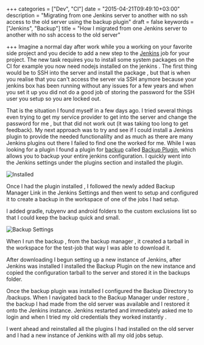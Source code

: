 +++
categories = ["Dev", "CI"]
date = "2015-04-21T09:49:10+03:00"
description = "Migrating from one Jenkins server to another with no ssh access to the old server using the backup plugin"
draft = false
keywords = ["Jenkins", "Backup"]
title = "How I migrated from one Jenkins server to another with no ssh access to the old server"

+++
Imagine a normal day after work while you a working on your favorite side project and you decide to add a new step to the [Jenkins](https://jenkins-ci.org/) job for your project. 
The new task requires you to install some system packages on the CI for example you now need nodejs installed on the jenkins . 
The first thing would be to SSH into the server and install the package , but that is when you realise that you can't access the server via SSH anymore because your jenkins box has been running without any issues for a few years and when you set it up you did not do a good job of storing the password for the SSH user you setup so you are locked out.

That is the situation I found myself in a few days ago. I tried several things even trying to get my service provider to get into the server and change the password for me , but that did not work out (it was taking too long to get feedback).
My next approach was to try and see if I could install a Jenkins plugin to provide the needed functionalilty and as much as there are many Jenkins plugins out there I failed to find one the worked for me.
While I was looking for a plugin I found a plugin for [backup](https://wiki.jenkins-ci.org/display/JENKINS/Backup+Plugin) called [Backup Plugin](https://wiki.jenkins-ci.org/display/JENKINS/Backup+Plugin), which allows you to backup your entire jenkins configuration. 
I quickly went into the Jenkins settings under the plugins section and installed the plugin.

![Installed](/images/backup-plugin-installed.png)

Once I had the plugin installed , I followed the newly added Backup Manager Link in the Jenkins Settings and then went to setup and configured it to create a backup in the workspace of one of the jobs I had setup.

I added gradle, rubyenv and android folders to the custom exclusions list so that I could keep the backup quick and small.

![Backup Settings](/images/backup-settings.png)


When I run the backup , from the backup manager , it created a tarball in the workspace for the test-job that way I was able to download it.

After downloading I begun setting up a new instance of Jenkins, after Jenkins was installed I installed the Backup Plugin on the new instance and copied the configuration tarball to the server and stored it in the backups folder.

Once the backup plugin was installed I configured the Backup Directory to /backups. 
When I navigated back to the Backup Manager under restore , the backup I had made from the old server was available and I restored it onto the Jenkins instance.
Jenkins restarted and immediately asked me to login and when I tried my old credentials they worked instantly .

I went ahead and reinstalled all the plugins I had installed on the old server and I had a new instance of Jenkins with all my old jobs setup.
